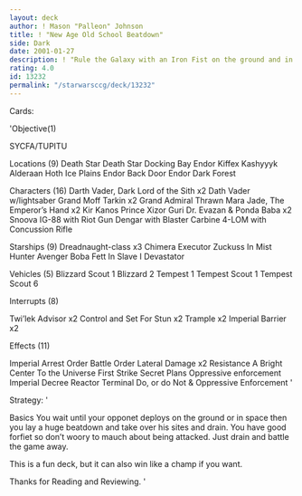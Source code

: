 ```yaml
---
layout: deck
author: ! Mason "Palleon" Johnson
title: ! "New Age Old School Beatdown"
side: Dark
date: 2001-01-27
description: ! "Rule the Galaxy with an Iron Fist on the ground and in space"
rating: 4.0
id: 13232
permalink: "/starwarsccg/deck/13232"
---
```

Cards: 

'Objective(1)

SYCFA/TUPITU

Locations (9)
Death Star
Death Star Docking Bay
Endor
Kiffex
Kashyyyk
Alderaan
Hoth Ice Plains
Endor Back Door
Endor Dark Forest


Characters (16)
Darth Vader, Dark Lord of the Sith x2
Dath Vader w/lightsaber
Grand Moff Tarkin x2
Grand Admiral Thrawn
Mara Jade, The Emperor’s Hand x2
Kir Kanos
Prince Xizor
Guri
Dr. Evazan & Ponda Baba x2
Snoova
IG-88 with Riot Gun
Dengar with Blaster Carbine
4-LOM with Concussion Rifle

Starships (9)
Dreadnaught-class x3
Chimera
Executor
Zuckuss In Mist Hunter
Avenger
Boba Fett In Slave I
Devastator

Vehicles (5)
Blizzard Scout 1
Blizzard 2
Tempest 1
Tempest Scout 1
Tempest Scout 6

Interrupts (8)

Twi’lek Advisor x2
Control and Set For Stun x2
Trample x2
Imperial Barrier x2

Effects (11)

Imperial Arrest Order
Battle Order
Lateral Damage x2
Resistance
A Bright Center To the Universe
First Strike
Secret Plans
Oppressive enforcement
Imperial Decree
Reactor Terminal
Do, or do Not & Oppressive Enforcement  '

Strategy: '

Basics You wait until your opponet deploys on the ground or in space then you lay a huge beatdown and take over his sites and drain. You have good forfiet so don’t woory to mauch about being attacked. Just drain and battle the game away.

This is a fun deck, but it can also win like a champ if you want.

Thanks for Reading and Reviewing.  '
